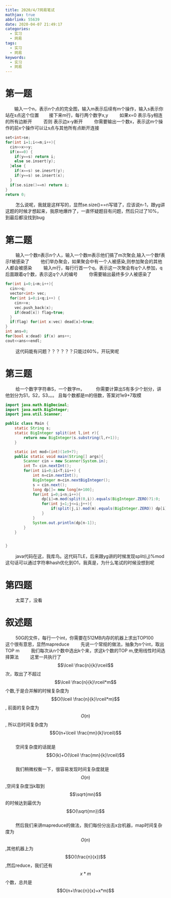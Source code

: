 ```yaml
---
title: 2020/4/7网易笔试
mathjax: true
abbrlink: 55639
date: 2020-04-07 21:49:17
categories: 
  - 实习
  - 网易
tags:
  - 实习
  - 网易
keywords:
  - 实习
  - 网易
---
```


# 第一题
&emsp;&emsp;输入一个n，表示n个点的完全图，输入m表示后续有m个操作，输入s表示你站在s点这个位置
&emsp;&emsp;接下来m行，每行两个数字x,y
&emsp;&emsp; 如果x=0 表示与y相连的所有边断开
&emsp;&emsp; 否则 表示边x-y断开
&emsp;&emsp; 你需要输出一个数x，表示这m个操作的前x个操作可以让s点与其他所有点断开连接
```cpp
set<int>se;
for(int i=1;i<=m;i++){
  cin>>x>>y;
  if(x==0) {
    if(y==s) return i;
    else se.insert(y);
  }else {
    if(x==s) se.inesrt(y);
    if(y==s) se.insert(x);
  }
  if(se.size()==n) return i;
}
return 0;
```
&emsp;&emsp; 怎么说呢，我就是这样写的，显然se.size()==n写错了，应该说n-1，跟yg讲这题的时候才想起来，我原地爆炸了，一直怀疑题目有问题，然后只过了10%，到最后都没找到bug
<!--more-->

# 第二题
&emsp;&emsp; 输入一个数n表示n个人，输入一个数m表示他们搞了m次聚会,输入一个数f表示f被感染了
&emsp;&emsp; 他们举办聚会，如果聚会中有一个人被感染,则参加聚会的其他人都会被感染
&emsp;&emsp; 输入m行，每行行首一个q，表示这一次聚会有q个人参加，q后面跟着q个数，表示这q个人的编号
&emsp;&emsp; 你需要输出最终多少人被感染了
```cpp
for(int i=0;i<m;i++){
  cin>>q;
  vector<int> vec;
  for(int i=0;i<q;i++) {
  	cin>>x;
  	vec.push_back(x);
  	if(dead[x]) flag=true;
  }
  if(flag) for(int x:vec) dead[x]=true;
}
int ans=0;
for(bool x:dead) if(x) ans++;
cout<<ans<<endl;
```
&emsp;&emsp; 这代码能有问题？？？？？？只能过60%，开玩笑呢

# 第三题
&emsp;&emsp; 给一个数字字符串S，一个数字m，
&emsp;&emsp; 你需要计算出S有多少个划分，讲他划分为S1，S2，S3，。。 且每个数都是m的倍数，答案对1e9+7取模
```java
import java.math.BigDecimal;
import java.math.BigInteger;
import java.util.Scanner;

public class Main {
    static String s;
    static BigInteger split(int l,int r){
        return new BigInteger(s.substring(l,r+1));
    }

    static int mod=(int)(1e9+7);
    public static void main(String[] args){
        Scanner cin = new Scanner(System.in);
        int T= cin.nextInt();
        for(int ii=0;ii<T;ii++) {
            int n=cin.nextInt();
            BigInteger m=cin.nextBigInteger();
            s = cin.next();
            long dp[]= new long[n+100];
            for(int i=0;i<n;i++){
                dp[i]=m.mod(split(0,i)).equals(BigInteger.ZERO)?1:0;
                for(int j=1;j<=i;j++){
                    if(split(j,i).mod(m).equals(BigInteger.ZERO)) dp[i]=(dp[i]+dp[j-1])%mod;
                }
            }
            System.out.println(dp[n-1]);
        }
    }


}
```
&emsp;&emsp; java代码在这，我库鸟。这代码TLE，后来跟yg讲的时候发现split(i,j)%mod这句话可以通过字符串hash优化到O1，我真是，为什么笔试的时候没想到呢

# 第四题
&emsp;&emsp; 太菜了，没看

# 叙述题
&emsp;&emsp; 50G的文件，每行一个int，你需要在512MB内存的机器上求出TOP100
&emsp;&emsp; 这个很有意思，显然mapreduce
&emsp;&emsp; 先说一个常规的做法，抽象为n个int，取出TOP m
&emsp;&emsp; 我们每次从n个数中选出k个来，求这k个数的TOP m,使用线性时间选择算法
&emsp;&emsp; 这里一共执行了$$\lceil \frac{n}{k}\rceil$$次，取出了不超过$$\lceil \frac{n}{k}\rceil*m$$个数,于是合并解的时候复杂度为$$O(\lceil \frac{n}{k}\rceil*m)$$,  前面的复杂度为$$O(n)$$, 所以总时间复杂度为$$O(n+\lceil \frac{mn}{k}\rceil)$$<br>
&emsp;&emsp; 空间复杂度的话就是$$O(k)+O(\lceil \frac{mn}{k}\rceil)$$<br>
&emsp;&emsp; 我们稍微权衡一下，很容易发现时间复杂度就是$$O(n)$$,空间复杂度当k取到$$\sqrt{mn}$$的时候达到最优为$$O(\sqrt{mn})$$<br>
&emsp;&emsp; 然后我们来讲mapreduce的做法，我们每份分出去x台机器，map时间复杂度为$$O(n)$$,其他机器上为$$O(\frac{n}{x})$$,然后reduce，我们还有$$x*m$$个数，总共是$$O(n+\frac{n}{x}+x*m)$$
